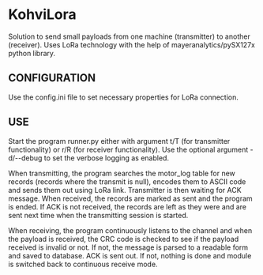 # KohviLora
Solution to send small payloads from one machine (transmitter) to another (receiver). Uses LoRa technology with the help of mayeranalytics/pySX127x python library.

## CONFIGURATION
Use the config.ini file to set necessary properties for LoRa connection.


## USE
Start the program runner.py either with argument t/T (for transmitter functionality) or r/R (for receiver functionality). Use the optional argument -d/--debug to set the verbose logging as enabled.

When transmitting, the program searches the motor_log table for new records (records where the transmit is null), encodes them to ASCII code and sends them out using LoRa link. Transmitter is then waiting for ACK message. When received, the records are marked as sent and the program is ended. If ACK is not received, the records are left as they were and are sent next time when the transmitting session is started.

When receiving, the program continuously listens to the channel and when the payload is received, the CRC code is checked to see if the payload received is invalid or not. If not, the message is parsed to a readable form and saved to database. ACK is sent out. If not, nothing is done and module is switched back to continuous receive mode. 
